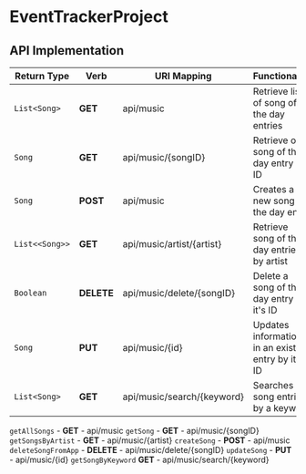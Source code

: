 # EventTrackerProject

## API Implementation

| Return Type | Verb | URI Mapping | Functionality |
| --- | --- | -- | -- |
| `List<Song>`| **GET** | api/music | Retrieve list of song of the day entries |
| `Song`| **GET** | api/music/{songID} | Retrieve one song of the day entry by ID |
| `Song` | **POST** | api/music | Creates a new song of the day entry |
| `List<<Song>>` | **GET** | api/music/artist/{artist} | Retrieve song of the day entries by artist |
| `Boolean` | **DELETE** | api/music/delete/{songID} | Delete a song of the day entry by it's ID |
| `Song` | **PUT** | api/music/{id} | Updates information in an existing entry by it's ID |
| `List<Song>` | **GET** | api/music/search/{keyword} | Searches song entries by a keyword|

`getAllSongs` - **GET** - api/music
`getSong` - **GET** - api/music/{songID}
`getSongsByArtist` - **GET** - api/music/{artist}
`createSong` - **POST** - api/music
`deleteSongFromApp` - **DELETE** - api/music/delete/{songID}
`updateSong` - **PUT** - api/music/{id}
`getSongByKeyword` **GET** - api/music/search/{keyword}
